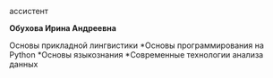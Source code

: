 ассистент



**Обухова Ирина Андреевна**

Основы прикладной лингвистики
	*Основы программирования на Python
	*Основы языкознания
	*Современные технологии анализа данных